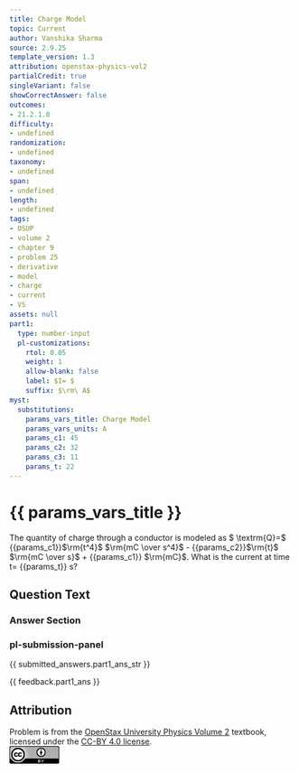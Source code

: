 ```yaml
---
title: Charge Model
topic: Current
author: Vanshika Sharma
source: 2.9.25
template_version: 1.3
attribution: openstax-physics-vol2
partialCredit: true
singleVariant: false
showCorrectAnswer: false
outcomes:
- 21.2.1.0
difficulty:
- undefined
randomization:
- undefined
taxonomy:
- undefined
span:
- undefined
length:
- undefined
tags:
- OSUP
- volume 2
- chapter 9
- problem 25
- derivative
- model
- charge
- current
- VS
assets: null
part1:
  type: number-input
  pl-customizations:
    rtol: 0.05
    weight: 1
    allow-blank: false
    label: $I= $
    suffix: $\rm\ A$
myst:
  substitutions:
    params_vars_title: Charge Model
    params_vars_units: A
    params_c1: 45
    params_c2: 32
    params_c3: 11
    params_t: 22
---
```

# {{ params_vars_title }}
The quantity of charge through a conductor is modeled as $ \textrm{Q}=$ {{params_c1}}$\rm{t^4}$ $\rm{mC \over s^4}$ - {{params_c2}}$\rm{t}$ $\rm{mC \over s}$ + {{params_c1}} $\rm{mC}$.
What is the current at time $\textrm{t} =$ {{params_t}} $\textrm{s}$?

## Question Text

### Answer Section

### pl-submission-panel

<p></p>
{{ submitted_answers.part1_ans_str }}
<p></p>
{{ feedback.part1_ans }}

## Attribution

Problem is from the [OpenStax University Physics Volume 2](https://openstax.org/details/books/university-physics-volume-2) textbook, licensed under the [CC-BY 4.0 license](https://creativecommons.org/licenses/by/4.0/).<br>![Image representing the Creative Commons 4.0 BY license.](https://raw.githubusercontent.com/firasm/bits/master/by.png)